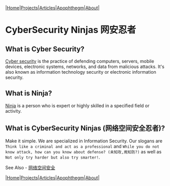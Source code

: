 
|[Home](/README.md)|[Projects](/projects.md)|[Articles](/articles.md)|[Apophthegm](/apophthegm.md)|[About](/about.md)|


# CyberSecurity Ninjas 网安忍者

## What is Cyber Security?

[Cyber security](https://www.kaspersky.com/resource-center/definitions/what-is-cyber-security) is the practice of defending computers, servers, mobile devices, electronic systems, networks, and data from malicious attacks. It's also known as information technology security or electronic information security.

## What is Ninja?

[Ninja](https://www.dictionary.com/browse/ninja) is a person who is expert or highly skilled in a specified field or activity.

## What is CyberSecurity Ninjas (网络空间安全忍者)?

Make it simple.  We are specialized in Information Security. Our slogans are ```Think like a criminal and act as a professional``` and ```While you do not know attack, how can you know about defense? (未知攻,焉知防?)``` as well as ```Not only try harder but also try smarter!```.

See Also - [网络空间安全](https://baike.baidu.com/item/%E7%BD%91%E7%BB%9C%E7%A9%BA%E9%97%B4%E5%AE%89%E5%85%A8/18899968)  

|[Home](/README.md)|[Projects](/projects.md)|[Articles](/articles.md)|[Apophthegm](/apophthegm.md)|[About](/about.md)|

